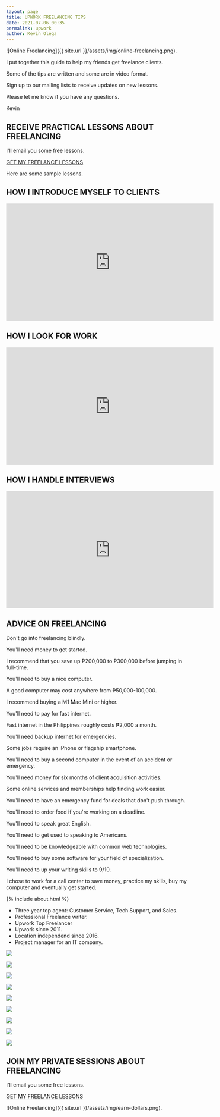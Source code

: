```yaml
--- 
layout: page
title: UPWORK FREELANCING TIPS
date: 2021-07-06 00:35
permalink: upwork 
author: Kevin Olega 
--- 
```

![Online Freelancing]({{ site.url }}/assets/img/online-freelancing.png).

I put together this guide to help my friends get freelance clients.

Some of the tips are written and some are in video format.

Sign up to our mailing lists to receive updates on new lessons.

Please let me know if you have any questions.

Kevin

<h2>RECEIVE PRACTICAL LESSONS ABOUT FREELANCING</h2>

I'll email you some free lessons.

<p><a href="https://sendfox.com/lp/3lw8ql" class="button focus">GET MY FREELANCE LESSONS</a></p>


Here are some sample lessons.

## HOW I INTRODUCE MYSELF TO CLIENTS

<iframe width="560" height="315" src="https://www.youtube.com/embed/AzK7M1Y_O9w" title="YouTube video player" frameborder="0" allow="accelerometer; autoplay; clipboard-write; encrypted-media; gyroscope; picture-in-picture" allowfullscreen></iframe>

## HOW I LOOK FOR WORK

<iframe width="560" height="315" src="https://www.youtube.com/embed/rZWm8hfsXog" title="YouTube video player" frameborder="0" allow="accelerometer; autoplay; clipboard-write; encrypted-media; gyroscope; picture-in-picture" allowfullscreen></iframe>

## HOW I HANDLE INTERVIEWS

<iframe width="560" height="315" src="https://www.youtube.com/embed/RZpVoztDe84" title="YouTube video player" frameborder="0" allow="accelerometer; autoplay; clipboard-write; encrypted-media; gyroscope; picture-in-picture" allowfullscreen></iframe>

## ADVICE ON FREELANCING

Don't go into freelancing blindly.

You'll need money to get started.

I recommend that you save up ₱200,000 to ₱300,000 before jumping in full-time.

You'll need to buy a nice computer.

A good computer may cost anywhere from ₱50,000-100,000.

I recommend buying a M1 Mac Mini or higher.

You'll need to pay for fast internet.

Fast internet in the Philippines roughly costs ₱2,000 a month.

You'll need backup internet for emergencies.

Some jobs require an iPhone or flagship smartphone.

You'll need to buy a second computer in the event of an accident or emergency.

You'll need money for six months of client acquisition activities.

Some online services and memberships help finding work easier.

You'll need to have an emergency fund for deals that don't push through.

You'll need to order food if you're working on a deadline.

You'll need to speak great English.

You'll need to get used to speaking to Americans.

You'll need to be knowledgeable with common web technologies.

You'll need to buy some software for your field of specialization.

You'll need to up your writing skills to 9/10.

I chose to work for a call center to save money, practice my skills, buy my computer and eventually get started.


{% include about.html %}

- Three year top agent: Customer Service, Tech Support, and Sales.
- Professional Freelance writer.
- Upwork Top Freelancer
- Upwork since 2011.
- Location independend since 2016.
- Project manager for an IT company.


<p><img src="{{ site.url }}/assets/img/VOC Champion.jpg"></p>
<p><img src="{{ site.url }}/assets/img/Me Sharing my Top Agent Award.png"></p>
<p><img src="{{ site.url }}/assets/img/Top Agent Sales.png"></p>
<p><img src="{{ site.url }}/assets/img/Top Agent Sales Board.png"></p>
<p><img src="{{ site.url }}/assets/img/Kevin Upwork Profile.png"></p>
<p><img src="{{ site.url }}/assets/img/Kevin Top Rated Upwork.png"></p>
<p><img src="{{ site.url }}/assets/img/Future Impact.png"></p>
<p><img src="{{ site.url }}/assets/img/Upwork Testimonials.png"></p>
<p><img src="{{ site.url }}/assets/img/Upwork Top Earner.png"></p>



<h2>JOIN MY PRIVATE SESSIONS ABOUT FREELANCING</h2>

I'll email you some free lessons.

<p><a href="https://sendfox.com/lp/3lw8ql" class="button focus">GET MY FREELANCE LESSONS</a></p>

![Online Freelancing]({{ site.url }}/assets/img/earn-dollars.png).
